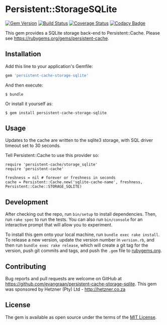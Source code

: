 # Persistent::StorageSQLite

[![Gem Version](https://badge.fury.io/rb/persistent-cache-storage-sqlite.png)](https://badge.fury.io/rb/persistent-cache-storage-sqlite)
[![Build Status](https://travis-ci.org/evangraan/persistent-cache-storage-sqlite.svg?branch=master)](https://travis-ci.org/evangraan/persistent-cache-storage-sqlite)
[![Coverage Status](https://coveralls.io/repos/github/evangraan/persistent-cache-storage-sqlite/badge.svg?branch=master)](https://coveralls.io/github/evangraan/persistent-cache-storage-sqlite?branch=master)
[![Codacy Badge](https://api.codacy.com/project/badge/Grade/73ee400089c54d80afb0a6125f7235c7)](https://www.codacy.com/app/ernst-van-graan/persistent-cache-storage-sqlite?utm_source=github.com&amp;utm_medium=referral&amp;utm_content=evangraan/persistent-cache-storage-sqlite&amp;utm_campaign=Badge_Grade)

This gem provides a SQLite storage back-end to Persistent::Cache. Please see https://rubygems.org/gems/persistent-cache.

## Installation

Add this line to your application's Gemfile:

```ruby
gem 'persistent-cache-storage-sqlite'
```

And then execute:

    $ bundle

Or install it yourself as:

    $ gem install persistent-cache-storage-sqlite

## Usage

Updates to the cache are written to the sqlite3 storage, with SQL driver timeout set to 30 seconds.

Tell Persistent::Cache to use this provider so:

    require 'persistent-cache/storage_sqlite'
    require 'persistent-cache'

    freshness = nil # forever or freshness in seconds
    cache = Persistent::Cache.new('sqlite-cache-name', freshness, Persistent::Cache::STORAGE_SQLITE)

## Development

After checking out the repo, run `bin/setup` to install dependencies. Then, run `rake spec` to run the tests. You can also run `bin/console` for an interactive prompt that will allow you to experiment.

To install this gem onto your local machine, run `bundle exec rake install`. To release a new version, update the version number in `version.rb`, and then run `bundle exec rake release`, which will create a git tag for the version, push git commits and tags, and push the `.gem` file to [rubygems.org](https://rubygems.org).

## Contributing

Bug reports and pull requests are welcome on GitHub at https://github.com/evangraan/persistent-cache-storage-sqlite. This gem was sponsored by Hetzner (Pty) Ltd - http://hetzner.co.za

## License

The gem is available as open source under the terms of the [MIT License](http://opensource.org/licenses/MIT).

